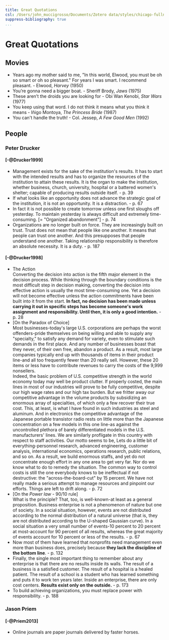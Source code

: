 ```yaml
---
title: Great Quotations
csl: /Users/john_muccigrosso/Documents/Zotero data/styles/chicago-fullnote-bibliography-no-ibid.csl
suppress-bibliography: true
...
```


# Great Quotations

## Movies

- Years ago my mother said to me, "In this world, Elwood, you must be oh so smart or oh so pleasant." For years I was smart. I recommend pleasant. - Elwood, *Harvey* (1950)
- You’re gonna need a bigger boat. - Sheriff Brody, *Jaws* (1975)
- These aren’t the droids you are looking for - Obi Wan Kenobi, *Star Wars* (1977)
- You keep using that word. I do not think it means what you think it means - Iñigo Montoya, *The Princess Bride* (1987)
- You can't handle the truth! - Col. Jessep, *A Few Good Men* (1992)

## People

### Peter Drucker

#### [-@Drucker1999] 
<!--Management challenges for the 21st century-->

- Management exists for the sake of the institution's results. It has to start with the intended results and has to organize the resources of the institution to attain these results. It is the organ to make the institution, whether business, church, university, hospital or a battered women's shelter; capable of producing results outside itself. - p. 39
- If what looks like an opportunity does not advance the strategic goal of the institution, it is not an opportunity. It is a distraction. - p. 67
- In fact it is not possible to create tomorrow unless one first sloughs off yesterday. To maintain yesterday is always difficult and extremely time-consuming. [= "Organized abandonment"] - p. 74
- Organizations are no longer built on force. They are increasingly built on trust. Trust does not mean that people like one another. It means that people can trust one another. And this presupposes that people understand one another. Taking relationship responsibility is therefore an absolute necessity. It is a duty. - p. 187

#### [-@Drucker1998]
<!-- On the profession of management -->

- The Action  
Converting the decision into action is the fifth major element in the decision process. While thinking through the boundary conditions is the most difficult step in decision making, converting the decision into effective action is usually the most time-consuming one. Yet a decision will not become effective unless the action commitments have been built into it from the start. **In fact, no decision has been made unless carrying it out in specific steps has become someone's work assignment and responsibility. Until then, it is only a good intention.** - p. 28
- [On the Paradox of Choice]  
Most businesses-today's large U.S. corporations  are perhaps the worst offenders-pride themselves on being willing and able to supply any "specialty," to satisfy any demand for variety, even to stimulate such demands in the first place. And any number of businesses boast that they never, of their own free, abandon a product. As a result, most large companies typically end up with thousands of items in their product line-and all too frequently fewer than 20 really sell. However, these 20 items or less have to contribute revenues to carry the costs of the 9,999 nonsellers.  
Indeed, the basic problem of U.S. competitive strength in the world economy today may well be product clutter. If properly costed, the main lines in most of our industries will prove to be fully competitive, despite our high wage rates and our high tax burden. But we fritter away our competitive advantage in the volume products by subsidizing an enormous array of specialties, of which only a few recover their true cost. This, at least, is what I have found in such industries as steel and aluminum. And in electronics the competitive advantage of the Japanese portable transistor radio rests on little more than the Japanese concentration on a few models in this one line-as against the uncontrolled plethora of barely differentiated models in the U.S. manufacturers' lines. We are similarly profligate in this country with respect to staff activities. Our motto seems to be, Lets do a little bit of everything-personnel research, advanced engineering, customer analysis, international economics, operations research, public relations, and so on. As a result, we build enormous staffs, and yet do not concentrate enough effort in any one area to get very far. Nor do we know what to do to remedy the situation. The common way to control costs is still the one everybody knows to be ineffectual if not destructive: the "across-the-board-cut" by 15 percent. We have not really made a serious attempt to manage resources and pinpoint our efforts. Things are left to drift along. - p. 72
- [On the *Power law* - 90/10 rule]  
What is the principle? That, too, is well-known-at least as a general proposition. Business enterprise is not a phenomenon of nature but one of society. In a social situation, however, events are not distributed according to the normal distribution of a natural universe (that is, they are not distributed according to the U-shaped Gaussian curve). In a social situation a very small number of events-10 percent to 20 percent at most-account for 90 percent of all results, whereas the great majority of events account for 10 percent or less of the results. - p. 67
- Now most of them have learned that nonprofits need management even more than business does, precisely because **they lack the discipline of the bottom line**. - p. 132
- Finally, the single most important thing to remember about any enterprise is that there are no results inside its walls. The result of a business is a satisfied customer. The result of a hospital is a healed patient. The result of a school is a student who has learned something and puts it to work ten years later. Inside an enterprise, there are only cost centers. **Results exist only on the outside.** - p. 173
- To build achieving organizations, you must replace power with responsibility. -  p. 188

### Jason Priem

#### [-@Priem2013]
<!--Altmetrics, web-native scholarship, and the decoupled journal: Get ready for the second revolution-->

- Online journals are paper journals delivered by faster horses.